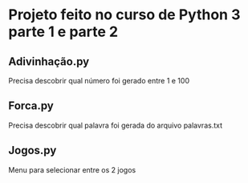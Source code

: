 # Projeto feito no curso de Python 3 parte 1 e parte 2

## Adivinhação.py
Precisa descobrir qual número foi gerado entre 1 e 100

## Forca.py
Precisa descobrir qual palavra foi gerada do arquivo palavras.txt

## Jogos.py
Menu para selecionar entre os 2 jogos
